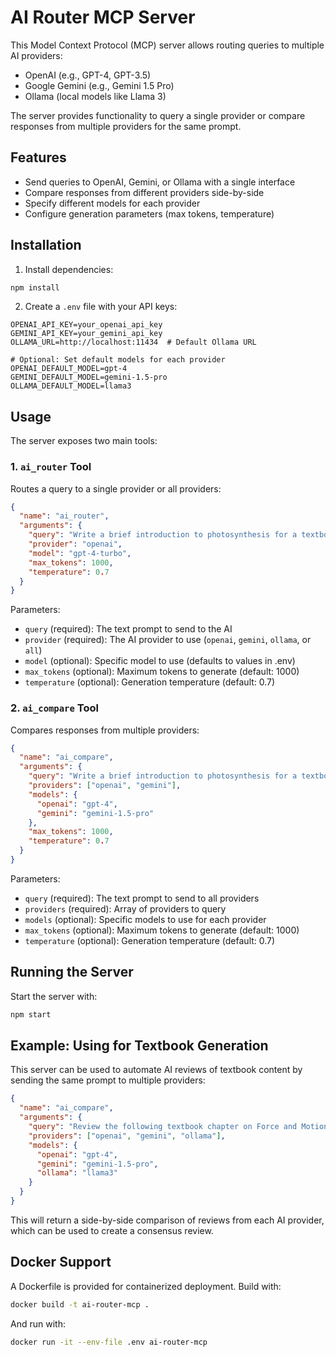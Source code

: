 # AI Router MCP Server

This Model Context Protocol (MCP) server allows routing queries to multiple AI providers:

- OpenAI (e.g., GPT-4, GPT-3.5)
- Google Gemini (e.g., Gemini 1.5 Pro)
- Ollama (local models like Llama 3)

The server provides functionality to query a single provider or compare responses from multiple providers for the same prompt.

## Features

- Send queries to OpenAI, Gemini, or Ollama with a single interface
- Compare responses from different providers side-by-side
- Specify different models for each provider
- Configure generation parameters (max tokens, temperature)

## Installation

1. Install dependencies:

```bash
npm install
```

2. Create a `.env` file with your API keys:

```
OPENAI_API_KEY=your_openai_api_key
GEMINI_API_KEY=your_gemini_api_key
OLLAMA_URL=http://localhost:11434  # Default Ollama URL

# Optional: Set default models for each provider
OPENAI_DEFAULT_MODEL=gpt-4
GEMINI_DEFAULT_MODEL=gemini-1.5-pro
OLLAMA_DEFAULT_MODEL=llama3
```

## Usage

The server exposes two main tools:

### 1. `ai_router` Tool

Routes a query to a single provider or all providers:

```json
{
  "name": "ai_router",
  "arguments": {
    "query": "Write a brief introduction to photosynthesis for a textbook.",
    "provider": "openai",
    "model": "gpt-4-turbo",
    "max_tokens": 1000,
    "temperature": 0.7
  }
}
```

Parameters:
- `query` (required): The text prompt to send to the AI
- `provider` (required): The AI provider to use (`openai`, `gemini`, `ollama`, or `all`)
- `model` (optional): Specific model to use (defaults to values in .env)
- `max_tokens` (optional): Maximum tokens to generate (default: 1000)
- `temperature` (optional): Generation temperature (default: 0.7)

### 2. `ai_compare` Tool

Compares responses from multiple providers:

```json
{
  "name": "ai_compare",
  "arguments": {
    "query": "Write a brief introduction to photosynthesis for a textbook.",
    "providers": ["openai", "gemini"],
    "models": {
      "openai": "gpt-4",
      "gemini": "gemini-1.5-pro"
    },
    "max_tokens": 1000,
    "temperature": 0.7
  }
}
```

Parameters:
- `query` (required): The text prompt to send to all providers
- `providers` (required): Array of providers to query
- `models` (optional): Specific models to use for each provider
- `max_tokens` (optional): Maximum tokens to generate (default: 1000)
- `temperature` (optional): Generation temperature (default: 0.7)

## Running the Server

Start the server with:

```bash
npm start
```

## Example: Using for Textbook Generation

This server can be used to automate AI reviews of textbook content by sending the same prompt to multiple providers:

```json
{
  "name": "ai_compare",
  "arguments": {
    "query": "Review the following textbook chapter on Force and Motion and provide specific suggestions for improvement:\n\n[CHAPTER_CONTENT]",
    "providers": ["openai", "gemini", "ollama"],
    "models": {
      "openai": "gpt-4",
      "gemini": "gemini-1.5-pro",
      "ollama": "llama3"
    }
  }
}
```

This will return a side-by-side comparison of reviews from each AI provider, which can be used to create a consensus review.

## Docker Support

A Dockerfile is provided for containerized deployment. Build with:

```bash
docker build -t ai-router-mcp .
```

And run with:

```bash
docker run -it --env-file .env ai-router-mcp
```